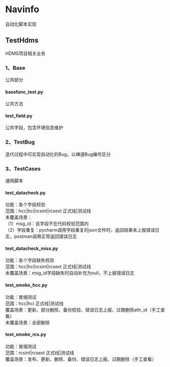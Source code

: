 # Navinfo
自动化脚本实现
## TestHdms
HDMS项目相关业务
### 1、Base
公共部分
#### basefunc_test.py
公共方法
#### test_field.py
公共字段，包含环境信息维护
### 2、TestBug
迭代过程中可实现自动化的Bug，以禅道Bug编号区分
### 3、TestCases
通用脚本
#### test_datacheck.py
功能：各个字段校验  
范围：hcc|hci|rcsint|rcsext 正式线|测试线  
未覆盖场景：  
（1）msg_id：该字段不在代码校验范围内  
（2）字段重复：pycharm调用字段重复的json文件时，返回结果未上报错误日志，postman调用正常返回错误日志
#### test_datacheck_miss.py
功能：各个字段缺失校验  
范围：hcc|hci|rcsint|rcsext 正式线|测试线  
未覆盖场景：msg_id字段缺失时自动补充为null，不上报错误日志
#### test_smoke_hcc.py
功能：冒烟测试  
范围：hcc|hci 正式线|测试线  
覆盖场景：更新、部分删除、备份校验、错误日志上报、过期删除attr_id（手工查看）  
未覆盖场景：全部删除
#### test_smoke_rcs.py
功能：冒烟测试  
范围：rcsint|rcsext 正式线|测试线  
覆盖场景：发布、更新、删除、备份、错误日志上报、过期删除（手工查看）

